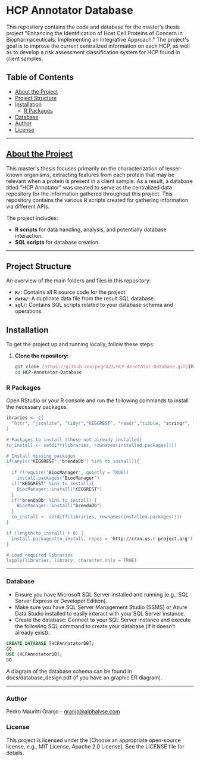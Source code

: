 # HCP Annotator Database

This repository contains the code and database for the master's thesis project "Enhancing the Identification of Host Cell Proteins of Concern in Biopharmaceuticals: Implementing an Integrative Approach." The project's goal is to improve the current centralized information on each HCP, as well as to develop a risk assessment classification system for HCP found in client samples.

## Table of Contents

* [About the Project](#about-the-project)
* [Project Structure](#project-structure)
* [Installation](#installation)
    * [R Packages](#r-packages)
* [Database](#database)
* [Author](#author)
* [License](#license)

---

## [About the Project](#about-the-project)

This master's thesis focuses primarily on the characterization of lesser-known organisms, extracting features from each protein that may be relevant when a protein is present in a client sample.  As a result, a database titled "HCP Annotator" was created to serve as the centralized data repository for the information gathered throughout this project.  This repository contains the various R scripts created for gathering information via different APIs.


The project includes:
* **R scripts** for data handling, analysis, and potentially database interaction.
* **SQL scripts** for database creation.

---

## Project Structure

An overview of the main folders and files in this repository:
* **`R/`**: Contains all R source code for the project.
* **`data/`**: A duplicate data file from the result SQL database.
* **`sql/`**: Contains SQL scripts related to your database schema and operations.

## Installation

To get the project up and running locally, follow these steps:

1.  **Clone the repository:**

    ```bash
    git clone [https://github.com/pegra23/HCP-Annotator-Database.git](https://github.com/YOUR_GITHUB_USERNAME/HCP-Annotator-Database.git)
    cd HCP-Annotator-Database
    ```

### R Packages

Open RStudio or your R console and run the following commands to install the necessary packages.

```R
ibraries <- c(
  "httr", "jsonlite", "tidyr","KEGGREST", "readr","tibble, "stringr", "dplyr","brendaDb"
)

# Packages to install (those not already installed)
to_install <- setdiff(libraries, rownames(installed.packages()))

# Install missing packages
if(any(c("KEGGREST","brendaDb") %in% to_install)){
  
  if (!require("BiocManager", quietly = TRUE))
    install.packages("BiocManager")
  if("KEGGREST" %in% to_install){
    BiocManager::install("KEGGREST")
  }
  if("brendaDb" %in% to_install) {
    BiocManager::install("brendaDb")
  }
  to_install <- setdiff(libraries, rownames(installed.packages()))
}

if (length(to_install) > 0) {
  install.packages(to_install, repos = "http://cran.us.r-project.org")
}

# Load required libraries
lapply(libraries, library, character.only = TRUE)
```

---

### Database

* Ensure you have Microsoft SQL Server installed and running (e.g., SQL Server Express or Developer Edition).
* Make sure you have SQL Server Management Studio (SSMS) or Azure Data Studio installed to easily interact with your SQL Server instance.
* Create the database: Connect to your SQL Server instance and execute the following SQL command to create your database (if it doesn't already exist):

```sql
CREATE DATABASE [HCPAnnotatorDB];
GO
USE [HCPAnnotatorDB];
GO
```
A diagram of the database schema can be found in docs/database_design.pdf (if you have an graphic ER diagram).


---
### Author
Pedro Mauritti Granjo - granjo@alphalyse.com


### License
This project is licensed under the [Choose an appropriate open-source license, e.g., MIT License, Apache 2.0 License]. See the LICENSE file for details.

